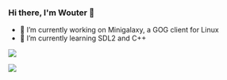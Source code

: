 ### Hi there, I'm Wouter 👋

- 🔭 I’m currently working on Minigalaxy, a GOG client for Linux
- 🌱 I’m currently learning SDL2 and C++

![](https://github-readme-stats.vercel.app/api?username=sharkwouter&include_all_commits=true&show_icons=true&hide=contribs&hide_title=true)

![](https://github-readme-stats.vercel.app/api/top-langs/?username=sharkwouter&layout=compact)
